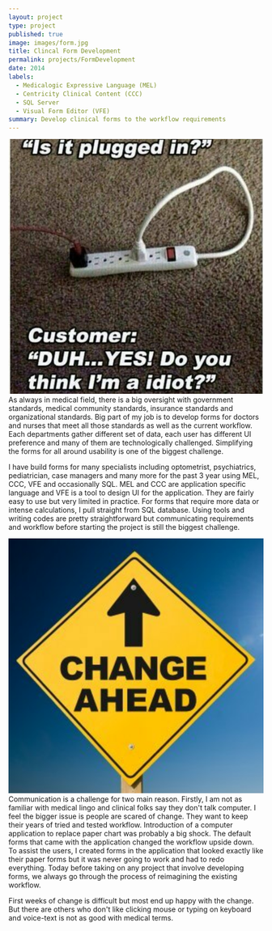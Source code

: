 ```yaml
---
layout: project
type: project
published: true
image: images/form.jpg
title: Clincal Form Development
permalink: projects/FormDevelopment
date: 2014
labels:
  - Medicalogic Expressive Language (MEL)
  - Centricity Clinical Content (CCC)
  - SQL Server
  - Visual Form Editor (VFE)
summary: Develop clinical forms to the workflow requirements
---
```



<div class="ui small left floated images">
  <img class="ui image" src="../images/Helpdesk.png">
</div>
As always in medical field, there is a big oversight with government standards, medical community standards, insurance standards and organizational standards. Big part of my job is to develop forms for doctors and nurses that meet all those standards as well as the current workflow. Each departments  gather different set of data, each user has different UI preference and many of them are technologically challenged. Simplifying the forms for all around usability is one of the biggest challenge.

I have build forms for many specialists including optometrist, psychiatrics, pediatrician, case managers and many more for the past 3 year using MEL, CCC, VFE and occasionally SQL. MEL and CCC are application specific language and VFE is a tool to design UI for the application. They are fairly easy to use but very limited in practice. For forms that require more data or intense calculations, I pull straight from SQL database. Using tools and writing codes are pretty straightforward but communicating requirements and workflow before starting the project is still the biggest challenge.

<img class="ui medium right floated image" src="../images/Change.png">
Communication is a challenge for two main reason. Firstly, I am not as familiar with medical lingo and clinical folks say they don't talk computer. I feel the bigger issue is people are scared of change. They want to keep their years of tried and tested workflow. Introduction of a computer application to replace paper chart was probably a big shock. The default forms that came with the application changed the workflow upside down. To assist the users, I created forms in the application that looked exactly like their paper forms but it was never going to work and had to redo everything. Today before taking on any project that involve developing forms, we always go through the process of reimagining the existing workflow.

First weeks of change is difficult but most end up happy with the change. But there are others who don't like clicking mouse or typing on keyboard and voice-text is not as good with medical terms.

